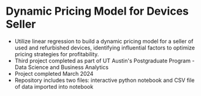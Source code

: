 # Dynamic Pricing Model for Devices Seller
* Utilize linear regression to build a dynamic pricing model for a seller of used and refurbished devices, identifying influential factors to optimize pricing strategies for profitability.
* Third project completed as part of UT Austin's Postgraduate Program - Data Science and Business Analytics
* Project completed March 2024
* Repository includes two files: interactive python notebook and CSV file of data imported into notebook
